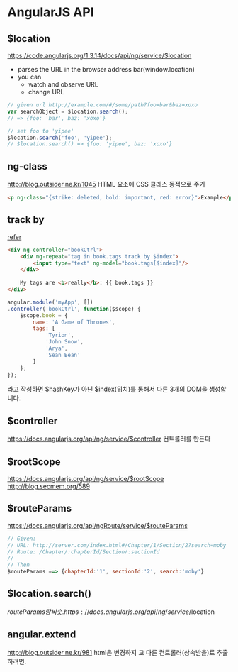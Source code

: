 # AngularJS API

## $location
https://code.angularjs.org/1.3.14/docs/api/ng/service/$location
- parses the URL in the browser address bar(window.location)
- you can
    + watch and observe URL
    + change URL
```javascript
// given url http://example.com/#/some/path?foo=bar&baz=xoxo
var searchObject = $location.search();
// => {foo: 'bar', baz: 'xoxo'}

// set foo to 'yipee'
$location.search('foo', 'yipee');
// $location.search() => {foo: 'yipee', baz: 'xoxo'}
```

## ng-class
http://blog.outsider.ne.kr/1045
HTML 요소에 CSS 클래스 동적으로 주기
```html
<p ng-class="{strike: deleted, bold: important, red: error}">Example</p>
```

## track by
[refer](http://seosh81.info/?p=795)
```html
<div ng-controller="bookCtrl">
    <div ng-repeat="tag in book.tags track by $index">
        <input type="text" ng-model="book.tags[$index]"/>
    </div>
    
    My tags are <b>really</b>: {{ book.tags }}
</div>
```
```javascript
angular.module('myApp', [])
.controller('bookCtrl', function($scope) {
    $scope.book = {
        name: 'A Game of Thrones',
        tags: [
            'Tyrion',
            'John Snow',
            'Arya',
            'Sean Bean'
        ]
    };
});
```
라고 작성하면 $hashKey가 아닌 $index(위치)를 통해서 다른 3개의 DOM을 생성합니다.

## $controller
https://docs.angularjs.org/api/ng/service/$controller
컨트롤러를 만든다

## $rootScope
https://docs.angularjs.org/api/ng/service/$rootScope
http://blog.secmem.org/589

## $routeParams
https://docs.angularjs.org/api/ngRoute/service/$routeParams
```javascript
// Given:
// URL: http://server.com/index.html#/Chapter/1/Section/2?search=moby
// Route: /Chapter/:chapterId/Section/:sectionId
//
// Then
$routeParams ==> {chapterId:'1', sectionId:'2', search:'moby'}
```

## $location.search()
$routeParams랑 비슷. 
https://docs.angularjs.org/api/ng/service/$location

## angular.extend
http://blog.outsider.ne.kr/981
html은 변경하지 고 다른 컨트롤러(상속받을)로 추출하려면.
